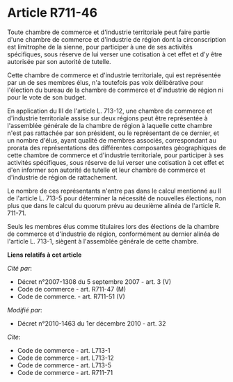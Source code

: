 # Article R711-46

Toute chambre de commerce et d'industrie territoriale peut faire partie d'une chambre de commerce et d'industrie de région
dont la circonscription est limitrophe de la sienne, pour participer à une de ses activités spécifiques, sous réserve de lui
verser une cotisation à cet effet et d'y être autorisée par son autorité de tutelle. 

Cette chambre de commerce et d'industrie territoriale, qui est représentée par un de ses membres élus, n'a toutefois pas voix
délibérative pour l'élection du bureau de la chambre de commerce et d'industrie de région ni pour le vote de son budget. 

En application du III de l'article L. 713-12, une chambre de commerce et d'industrie territoriale assise sur deux régions
peut être représentée à l'assemblée générale de la chambre de région à laquelle cette chambre n'est pas rattachée par son
président, ou le représentant de ce dernier, et un nombre d'élus, ayant qualité de membres associés, correspondant au prorata
des représentations des différentes composantes géographiques de cette chambre de commerce et d'industrie territoriale, pour
participer à ses activités spécifiques, sous réserve de lui verser une cotisation à cet effet et d'en informer son autorité
de tutelle et leur chambre de commerce et d'industrie de région de rattachement. 

Le nombre de ces représentants n'entre pas dans le calcul mentionné au II de l'article L. 713-5 pour déterminer la nécessité
de nouvelles élections, non plus que dans le calcul du quorum prévu au deuxième alinéa de l'article R. 711-71. 

Seuls les membres élus comme titulaires lors des élections de la chambre de commerce et d'industrie de région, conformément
au dernier alinéa de l'article L. 713-1, siègent à l'assemblée générale de cette chambre.

**Liens relatifs à cet article**

_Cité par_:

  - Décret n°2007-1308 du 5 septembre 2007 - art. 3 (V)
  - Code de commerce - art. R711-47 (M)
  - Code de commerce. - art. R711-51 (V)

_Modifié par_:

  - Décret n°2010-1463 du 1er décembre 2010 - art. 32

_Cite_:

  - Code de commerce - art. L713-1
  - Code de commerce - art. L713-12
  - Code de commerce - art. L713-5
  - Code de commerce - art. R711-71
